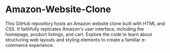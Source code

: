 # Amazon-Website-Clone
This GitHub repository hosts an Amazon website clone built with HTML and CSS. It faithfully replicates Amazon's user interface, including the homepage, product listings, and cart. Explore the code to learn about structuring web layouts and styling elements to create a familiar e-commerce experience.
